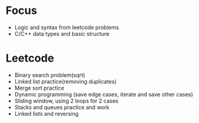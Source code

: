 # Focus
- Logic and syntax from leetcode problems
- C/C++ data types and basic structure

# Leetcode
- Binary search problem(sqrt)
- Linked list practice(removing duplicates)
- Merge sort practice
- Dynamic programming (save edge cases, iterate and save other cases)
- Sliding window, using 2 loops for 2 cases
- Stacks and queues practice and work
- Linked lists and reversing
